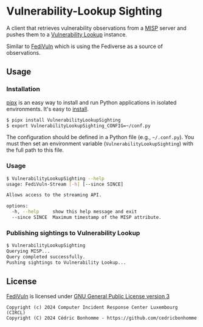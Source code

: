 # Vulnerability-Lookup Sighting

A client that retrieves vulnerability observations from a [MISP](https://github.com/MISP/MISP) server and pushes them to a
[Vulnerability Lookup](https://github.com/cve-search/vulnerability-lookup) instance.

Similar to [FediVuln](https://github.com/CIRCL/FediVuln) which is using the Fediverse as a source of observations.


## Usage

### Installation

[pipx](https://github.com/pypa/pipx) is an easy way to install and run Python applications in isolated environments.
It's easy to [install](https://github.com/pypa/pipx?tab=readme-ov-file#on-linux).


```bash
$ pipx install VulnerabilityLookupSighting
$ export VulnerabilityLookupSighting_CONFIG=~/conf.py
```

The configuration should be defined in a Python file (e.g., ``~/.conf.py``).
You must then set an environment variable (``VulnerabilityLookupSighting``) with the full path to this file.


### Usage

```bash
$ VulnerabilityLookupSighting --help
usage: FediVuln-Stream [-h] [--since SINCE]

Allows access to the streaming API.

options:
  -h, --help     show this help message and exit
  --since SINCE  Maximum timestamp of the MISP attribute.
```

### Publishing sightings to Vulnerability Lookup

```bash
$ VulnerabilityLookupSighting
Querying MISP...
Query completed successfully.
Pushing sightings to Vulnerability Lookup...
```



## License

[FediVuln](https://github.com/CIRCL/FediVuln) is licensed under
[GNU General Public License version 3](https://www.gnu.org/licenses/gpl-3.0.html)

~~~
Copyright (c) 2024 Computer Incident Response Center Luxembourg (CIRCL)
Copyright (C) 2024 Cédric Bonhomme - https://github.com/cedricbonhomme
~~~
